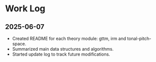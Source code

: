 # Work Log
## 2025-06-07
- Created README for each theory module: gttm, irm and tonal-pitch-space.
- Summarized main data structures and algorithms.
- Started update log to track future modifications.
